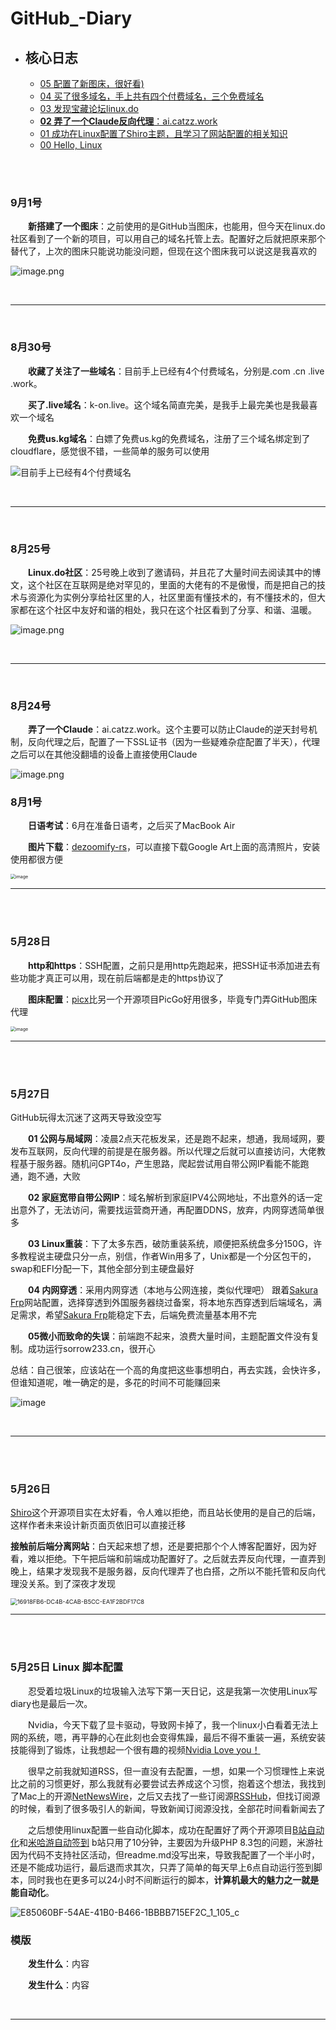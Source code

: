 # GitHub_-Diary

- ## 核心日志

  - [05 配置了新图床，很好看)](#9月1号)
  - [04 买了很多域名，手上共有四个付费域名，三个免费域名](#8月30号)
  - [03 发现宝藏论坛linux.do](#8月25号)
  - [**02 弄了一个Claude反向代理**：ai.catzz.work](#8月24号)
  - [01 成功在Linux配置了Shiro主题，且学习了网站配置的相关知识](#5月27日)
  - [00 Hello, Linux](#5月25日-linux-脚本配置)

<br><br>

### 9月1号

&emsp;&emsp;**新搭建了一个图床**：之前使用的是GitHub当图床，也能用，但今天在linux.do社区看到了一个新的项目，可以用自己的域名托管上去。配置好之后就把原来那个替代了，上次的图床只能说功能没问题，但现在这个图床我可以说这是我喜欢的

![image.png](https://pic.k-on.live/file/58cd966ba61afc0bd94e4.png)

<br>

***

<br>



### 8月30号

  **收藏了关注了一些域名**：目前手上已经有4个付费域名，分别是.com .cn .live .work。

  **买了.live域名**：k-on.live。这个域名简直完美，是我手上最完美也是我最喜欢一个域名

  **免费us.kg域名**：白嫖了免费us.kg的免费域名，注册了三个域名绑定到了cloudflare，感觉很不错，一些简单的服务可以使用

![目前手上已经有4个付费域名](https://pic.k-on.live/file/3b3a521d858b79ace5847.png)

<br>

***

<br>



### 8月25号

&emsp;&emsp;**Linux.do社区**：25号晚上收到了邀请码，并且花了大量时间去阅读其中的博文，这个社区在互联网是绝对罕见的，里面的大佬有的不是傲慢，而是把自己的技术与资源化为实例分享给社区里的人，社区里面有懂技术的，有不懂技术的，但大家都在这个社区中友好和谐的相处，我只在这个社区看到了分享、和谐、温暖。

![image.png](https://pic.k-on.live/file/c4c466793614f49208af4.png)

<br>

***

<br>

### 8月24号

&emsp;&emsp;**弄了一个Claude**：ai.catzz.work。这个主要可以防止Claude的逆天封号机制，反向代理之后，配置了一下SSL证书（因为一些疑难杂症配置了半天），代理之后可以在其他没翻墙的设备上直接使用Claude

![image.png](https://pic.k-on.live/file/71070f9fe4e9161d2c0d5.png)



### 8月1号

&emsp;&emsp;**日语考试**：6月在准备日语考，之后买了MacBook Air

&emsp;&emsp;**图片下载**：[dezoomify-rs](https://github.com/lovasoa/dezoomify-rs.git)，可以直接下载Google Art上面的高清照片，安装使用都很方便

<img src="https://github.com/sorrow233/picx-images-hosting/raw/master/Github/image.7p76s8ait.webp" alt="image" style="zoom:50%;" />

<br>

***

<br><br>

### 5月28日

&emsp;&emsp;**http和https**：SSH配置，之前只是用http先跑起来，把SSH证书添加进去有些功能才真正可以用，现在前后端都是走的https协议了

&emsp;&emsp;**图床配置**：[picx](https://github.com/XPoet/picx)比另一个开源项目PicGo好用很多，毕竟专门弄GitHub图床代理

<img src="https://github.com/sorrow233/picx-images-hosting/raw/master/Github/image.escidb9jp.webp" alt="image" style="zoom:50%;" />

<br>

***

<br><br>

### 5月27日

GitHub玩得太沉迷了这两天导致没空写

&emsp;&emsp;**01 公网与局域网**：凌晨2点天花板发呆，还是跑不起来，想通，我局域网，要发布互联网，反向代理的前提是在服务器。所以代理之后就可以直接访问，大佬教程基于服务器。随机问GPT4o，产生思路，爬起尝试用自带公网IP看能不能跑通，跑不通，大败

&emsp;&emsp;**02 家庭宽带自带公网IP**：域名解析到家庭IPV4公网地址，不出意外的话一定出意外了，无法访问，需要找运营商开通，再配置DDNS，放弃，内网穿透简单很多

&emsp;&emsp;**03 Linux重装**：下了太多东西，破防重装系统，顺便把系统盘多分150G，许多教程说主硬盘只分一点，别信，作者Win用多了，Unix都是一个分区包干的，swap和EFI分配一下，其他全部分到主硬盘最好

&emsp;&emsp;**04 内网穿透**：采用内网穿透（本地与公网连接，类似代理吧）  跟着[Sakura Frp](https://www.natfrp.com/)网站配置，选择穿透到外国服务器绕过备案，将本地东西穿透到后端域名，满足需求，希望[Sakura Frp](https://www.natfrp.com/)能稳定下去，后端免费流量基本用不完

&emsp;&emsp;**05微小而致命的失误**：前端跑不起来，浪费大量时间，主题配置文件没有复制。成功运行sorrow233.cn，很开心

总结：自己很笨，应该站在一个高的角度把这些事想明白，再去实践，会快许多，但谁知道呢，唯一确定的是，多花的时间不可能赚回来

![image](https://github.com/sorrow233/picx-images-hosting/raw/master/Github/image.5tqv0spm76.webp)

<br>

***

<br><br>

### 5月26日

[Shiro](https://github.com/Innei/Shiro)这个开源项目实在太好看，令人难以拒绝，而且站长使用的是自己的后端，这样作者未来设计新页面页依旧可以直接迁移

**接触前后端分离网站**：白天起来想了想，还是要把那个个人博客配置好，因为好看，难以拒绝。下午把后端和前端成功配置好了。之后就去弄反向代理，一直弄到晚上，结果才发现我不是服务器，反向代理弄了也白搭，之所以不能托管和反向代理没关系。到了深夜才发现

<img src="https://github.com/sorrow233/picx-images-hosting/raw/master/Github/16918FB6-DC4B-4CAB-B5CC-EA1F2BDF17C8.86thi06ea7.webp" alt="16918FB6-DC4B-4CAB-B5CC-EA1F2BDF17C8" style="zoom: 67%;" />

<br>

***

<br><br>

### 5月25日  Linux  脚本配置

&emsp;&emsp;忍受着垃圾Linux的垃圾输入法写下第一天日记，这是我第一次使用Linux写diary也是最后一次。

&emsp;&emsp;Nvidia，今天下载了显卡驱动，导致网卡掉了，我一个linux小白看着无法上网的系统，嗯，再平静的心在此刻也会变得焦躁，最后不得不重装一遍，系统安装技能得到了锻炼，让我想起一个很有趣的视频[Nvidia Love you！](https://www.bilibili.com/video/BV1rY4y1576M)

&emsp;&emsp;很早之前我就知道RSS，但一直没有去配置，一想，如果一个习惯理性上来说比之前的习惯更好，那么我就有必要尝试去养成这个习惯，抱着这个想法，我找到了Mac上的开源[NetNewsWire](https://github.com/Ranchero-Software/NetNewsWire)，之后又去找了一些订阅源[RSSHub](https://github.com/DIYgod/RSSHub)，但找订阅源的时候，看到了很多吸引人的新闻，导致新闻订阅源没找，全部花时间看新闻去了

&emsp;&emsp;之后想使用linux配置一些自动化脚本，成功在配置好了两个开源项目[B站自动化](https://github.com/lkeme/BiliHelper-personal.git)和[米哈游自动签到](https://github.com/Womsxd/MihoyoBBSTools.git) b站只用了10分钟，主要因为升级PHP 8.3包的问题，米游社因为代码不支持社区活动，但readme.md没写出来，导致我配置了一个半小时，还是不能成功运行，最后退而求其次，只弄了简单的每天早上6点自动运行签到脚本，同时我也在更多可以24小时不间断运行的脚本，**计算机最大的魅力之一就是能自动化**。

![E85060BF-54AE-41B0-B466-1BBBB715EF2C_1_105_c](https://github.com/sorrow233/picx-images-hosting/raw/master/Github/E85060BF-54AE-41B0-B466-1BBBB715EF2C_1_105_c.4jnxukqbfx.webp)



### 模版

&emsp;&emsp;**发生什么**：内容

&emsp;&emsp;**发生什么**：内容

<br>

***

<br>
